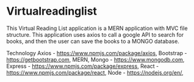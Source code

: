 # Virtualreadinglist
This Virtual Reading List application is a MERN application with MVC file structure. This application uses axios to call a google API to search for books, and then the user can save the books to a MONGO database.

Technology
Axios - https://www.npmjs.com/package/axios,
Bootstrap - https://getbootstrap.com,
MERN,
Mongo - https://www.mongodb.com,
Express - https://www.npmjs.com/package/express,
React - https://www.npmjs.com/package/react,
Node - https://nodejs.org/en/,
